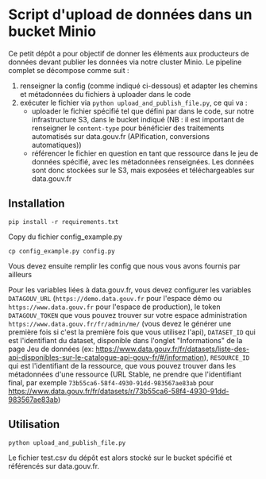 # Script d'upload de données dans un bucket Minio

Ce petit dépôt a pour objectif de donner les éléments aux producteurs de données devant publier les données via notre cluster Minio. Le pipeline complet se décompose comme suit :
1. renseigner la config (comme indiqué ci-dessous) et adapter les chemins et métadonnées du fichiers à uploader dans le code
2. exécuter le fichier via `python upload_and_publish_file.py`, ce qui va :
   * uploader le fichier spécifié tel que défini par dans le code, sur notre infrastructure S3, dans le bucket indiqué (NB : il est important de renseigner le `content-type` pour bénéficier des traitements automatisés sur data.gouv.fr (APIfication, conversions automatiques))
   * référencer le fichier en question en tant que ressource dans le jeu de données spécifié, avec les métadonnées renseignées. Les données sont donc stockées sur le S3, mais exposées et téléchargeables sur data.gouv.fr

## Installation

```
pip install -r requirements.txt
```

Copy du fichier config_example.py

```
cp config_example.py config.py
```

Vous devez ensuite remplir les config que nous vous avons fournis par ailleurs

Pour les variables liées à data.gouv.fr, vous devez configurer les variables `DATAGOUV_URL` (`https://demo.data.gouv.fr` pour l'espace démo ou `https://www.data.gouv.fr` pour l'espace de production), le token `DATAGOUV_TOKEN` que vous pouvez trouver sur votre espace administration `https://www.data.gouv.fr/fr/admin/me/` (vous devez le générer une première fois si c'est la première fois que vous utilisez l'api), `DATASET_ID` qui est l'identifiant du dataset, disponible dans l'onglet "Informations" de la page Jeu de données (ex: https://www.data.gouv.fr/fr/datasets/liste-des-api-disponibles-sur-le-catalogue-api-gouv-fr/#/information), `RESOURCE_ID` qui est l'identifiant de la ressource, que vous pouvez trouver dans les métadonnées d'une ressource (URL Stable, ne prendre que l'identifiant final, par exemple `73b55ca6-58f4-4930-91dd-983567ae83ab` pour https://www.data.gouv.fr/fr/datasets/r/73b55ca6-58f4-4930-91dd-983567ae83ab)

## Utilisation

```
python upload_and_publish_file.py
```

Le fichier test.csv du dépôt est alors stocké sur le bucket spécifié et référencés sur data.gouv.fr.

